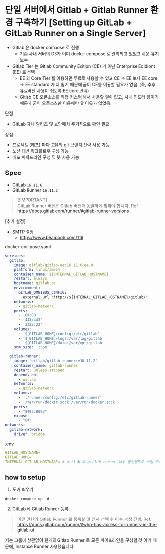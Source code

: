 # 단일 서버에서 Gitlab + Gitlab Runner 환경 구축하기 [Setting up GitLab + GitLab Runner on a Single Server]

* Gitlab 은 docker compose 로 진행
  * 기존 사내 서버의 DB가 이미 docker compose 로 관리되고 있었고 쉬운 유지보수 
* Gitlab Tier 는 Gitlab Community Edition (CE) 가 아닌 Enterprise Edidiont (EE) 로 선택
  * EE 의 Core Tier 를 이용하면 무료로 사용할 수 있고 CE -> EE 보다 EE core -> EE standard 가 더 쉽기 때문에 굳이 CE를 이용할 필요가 없음. (즉, 추후 유료버전 사용이 쉽도록 EE core 선택)
  * Gitlab CE 오픈소스를 직접 커스텀 해서 사용할 일이 없고, 사내 인프라 용이기 때문에 굳이 오픈소스만 이용해야 할 이유가 없었음.

단점
- GitLab 자체 릴리즈 및 보안패치 주기적으로 확인 필요

장점
- 프로젝트 (레포) 마다 고유의 git 브랜치 전략 사용 가능
- 노션 대신 워크플로우 구성 가능
- 배포 파이프라인 구성 및 봇 사용 가능 

## Spec
- GitLab `16.11.6`
- GitLab Runner `16.11.2`

> [!IMPORTANT] <br>
> GitLab Runner 버전은 Gitlab 버전과 동일하게 맞춰야 합니다.
> Ref. https://docs.gitlab.com/runner/#gitlab-runner-versions


[추가 설정]
- SMTP 설정
  - https://www.bearpooh.com/116

docker-compose.yaml
```yaml
services:
  gitlab:
    image: gitlab/gitlab-ee:16.11.6-ee.0
    platform: linux/amd64
    container_name: ${INTERNAL_GITLAB_HOSTNAME}
    restart: always
    hostname: gitlab.bd
    environment:
      GITLAB_OMNIBUS_CONFIG: |
        external_url 'http://${INTERNAL_GITLAB_HOSTNAME}/gitlab/'
    networks:
      - gitlab-network
    ports:
      - '80:80'
      - '443:443'
      - '2222:22'
    volumes:
      - '${GITLAB_HOME}/config:/etc/gitlab'
      - '${GITLAB_HOME}/logs:/var/log/gitlab'
      - '${GITLAB_HOME}/data:/var/opt/gitlab'
    shm_size: '256m'

  gitlab-runner:
    image: 'gitlab/gitlab-runner:v16.11.2'
    container_name: gitlab-runner
    restart: unless-stopped
    depends_on:
      - gitlab
    networks:
      - gitlab-network
    volumes:
      - './runner/config:/etc/gitlab-runner'
      - '/var/run/docker.sock:/var/run/docker.sock'
    ports:
      - "8093:8093"
    expose:
      - "80"
networks:
  gitlab-network:
    driver: bridge
```

.env
```yaml
GITLAB_HOSTNAME=
GITLAB_HOME=
INTERNAL_GITLAB_HOSTNAME= # gitlab 과 gitlab runner 내부 통신용도로 쓰일 호스트명을 마음대로 지정해주세요. 도커이기 때문에 외부로 실제 외부에서 접근하는 도메인과는 다릅니다. 
```

## how to setup
1. 도커 띄우기
```shell
docker-compose up -d
```

2. GitLab 에 Gitlab Runner 등록

> 어떤 권한의 Gitlab Runner 로 등록할 것 인지 선택 후 이후 과정 진행.
> Ref. https://docs.gitlab.com/runner/#who-has-access-to-runners-in-the-gitlab-ui

저는 그룹에 상관없이 한개의 Gitlab Runner 로 모든 파이프라인을 구성할 것 이기 때문에, Instance Runner 사용했습니다.

